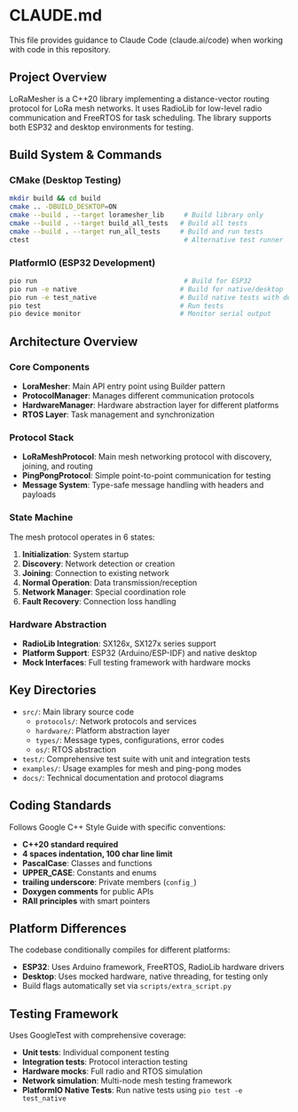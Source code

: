 # CLAUDE.md

This file provides guidance to Claude Code (claude.ai/code) when working with code in this repository.

## Project Overview

LoRaMesher is a C++20 library implementing a distance-vector routing protocol for LoRa mesh networks. It uses RadioLib for low-level radio communication and FreeRTOS for task scheduling. The library supports both ESP32 and desktop environments for testing.

## Build System & Commands

### CMake (Desktop Testing)
```bash
mkdir build && cd build
cmake .. -DBUILD_DESKTOP=ON
cmake --build . --target loramesher_lib     # Build library only
cmake --build . --target build_all_tests   # Build all tests
cmake --build . --target run_all_tests     # Build and run tests
ctest                                       # Alternative test runner
```

### PlatformIO (ESP32 Development)
```bash
pio run                                     # Build for ESP32
pio run -e native                          # Build for native/desktop
pio run -e test_native                     # Build native tests with debug flags
pio test                                   # Run tests
pio device monitor                         # Monitor serial output
```

## Architecture Overview

### Core Components
- **LoraMesher**: Main API entry point using Builder pattern
- **ProtocolManager**: Manages different communication protocols
- **HardwareManager**: Hardware abstraction layer for different platforms
- **RTOS Layer**: Task management and synchronization

### Protocol Stack
- **LoRaMeshProtocol**: Main mesh networking protocol with discovery, joining, and routing
- **PingPongProtocol**: Simple point-to-point communication for testing
- **Message System**: Type-safe message handling with headers and payloads

### State Machine
The mesh protocol operates in 6 states:
1. **Initialization**: System startup
2. **Discovery**: Network detection or creation
3. **Joining**: Connection to existing network
4. **Normal Operation**: Data transmission/reception
5. **Network Manager**: Special coordination role  
6. **Fault Recovery**: Connection loss handling

### Hardware Abstraction
- **RadioLib Integration**: SX126x, SX127x series support
- **Platform Support**: ESP32 (Arduino/ESP-IDF) and native desktop
- **Mock Interfaces**: Full testing framework with hardware mocks

## Key Directories

- `src/`: Main library source code
  - `protocols/`: Network protocols and services
  - `hardware/`: Platform abstraction layer
  - `types/`: Message types, configurations, error codes
  - `os/`: RTOS abstraction
- `test/`: Comprehensive test suite with unit and integration tests
- `examples/`: Usage examples for mesh and ping-pong modes
- `docs/`: Technical documentation and protocol diagrams

## Coding Standards

Follows Google C++ Style Guide with specific conventions:
- **C++20 standard required**
- **4 spaces indentation, 100 char line limit**
- **PascalCase**: Classes and functions
- **UPPER_CASE**: Constants and enums
- **trailing underscore**: Private members (`config_`)
- **Doxygen comments** for public APIs
- **RAII principles** with smart pointers

## Platform Differences

The codebase conditionally compiles for different platforms:
- **ESP32**: Uses Arduino framework, FreeRTOS, RadioLib hardware drivers
- **Desktop**: Uses mocked hardware, native threading, for testing only
- Build flags automatically set via `scripts/extra_script.py`

## Testing Framework

Uses GoogleTest with comprehensive coverage:
- **Unit tests**: Individual component testing
- **Integration tests**: Protocol interaction testing  
- **Hardware mocks**: Full radio and RTOS simulation
- **Network simulation**: Multi-node mesh testing framework
- **PlatformIO Native Tests**: Run native tests using `pio test -e test_native`